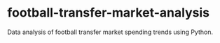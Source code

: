 # football-transfer-market-analysis
Data analysis of football transfer market spending trends using Python.
